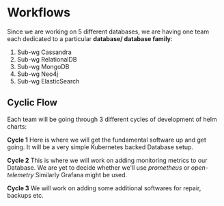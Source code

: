 # Workflows

Since we are working on 5 different databases, we are having one team each dedicated to a particular **database/ database family**:

1.  Sub-wg Cassandra
2.  Sub-wg RelationalDB
3.  Sub-wg MongoDB
4.  Sub-wg Neo4j
5.  Sub-wg ElasticSearch

## Cyclic Flow

Each team will be going through 3 different cycles of development of helm charts:

**Cycle 1**
Here is where we will get the fundamental software up and get going. It will be a very simple Kubernetes backed Database setup.

**Cycle 2**
This is where we will work on adding monitoring metrics to our Database.
We are yet to decide whether we'll use _prometheus_ or _open-telemetry_
Similarly Grafana might be used.

**Cycle 3** 
We will work on adding some additional softwares for repair, backups etc.
